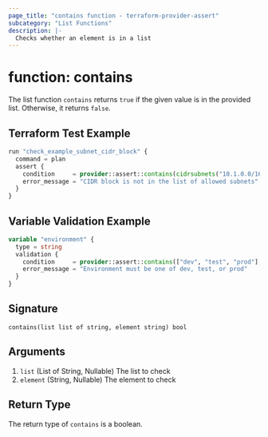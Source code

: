 ```yaml
---
page_title: "contains function - terraform-provider-assert"
subcategory: "List Functions"
description: |-
  Checks whether an element is in a list
---
```


# function: contains



The list function `contains` returns `true` if the given value is in the provided list. Otherwise, it returns `false`.

## Terraform Test Example

```terraform
run "check_example_subnet_cidr_block" {
  command = plan
  assert {
    condition     = provider::assert::contains(cidrsubnets("10.1.0.0/16", 4, 4, 8, 4), aws_subnet.example.cidr_block)
    error_message = "CIDR block is not in the list of allowed subnets"
  }
}
```

## Variable Validation Example

```terraform
variable "environment" {
  type = string
  validation {
    condition     = provider::assert::contains(["dev", "test", "prod"], var.environment)
    error_message = "Environment must be one of dev, test, or prod"
  }
}
```

## Signature

<!-- signature generated by tfplugindocs -->
```text
contains(list list of string, element string) bool
```

## Arguments

<!-- arguments generated by tfplugindocs -->
1. `list` (List of String, Nullable) The list to check
1. `element` (String, Nullable) The element to check


## Return Type

The return type of `contains` is a boolean.
